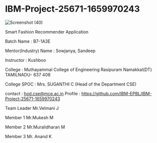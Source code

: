 # IBM-Project-25671-1659970243
   ![Screenshot (40)](https://user-images.githubusercontent.com/58494901/191813821-351a3f52-7488-4c7d-ba6d-e6e1c9da09ed.png)

Smart Fashion Recommender Application

Batch Name   : B7-1A3E

Mentor(Industry) Name  : Sowjanya, Sandeep

Instructor   : Kushboo

College      : Muthayammal College of Engineering Rasipuram Namakkal(DT) TAMILNADU- 637 408

College SPOC : Mrs. SUGANTHI C (Head of the Department CSE)

contact      : hod.cse@mce.ac.in
Profile      : https://github.com/IBM-EPBL/IBM-Project-25671-1659970243  

Team Leader Mr.Velmani J

Member 1 Mr.Mukesh M

Member 2 Mr.Muralidharan M

Member 3 Mr. Anand K
